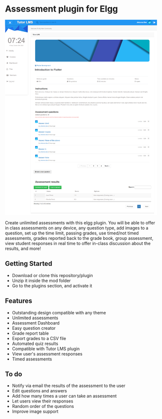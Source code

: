 # Assessment plugin for Elgg

<img src="graphics/assessment-plugin-elgg.png">


Create unlimited assessments with this elgg plugin. You will be able to offer in class assessments on any device, any question type, add images to a question, set up the time limit, passing grades, 
use timed/not timed assessments, grades reported back to the grade book, group assessment, view student responses in real time to offer in-class discussion about the results, and more!


## Getting Started

- Download or clone this repository/plugin
- Unzip it inside the mod folder
- Go to the plugins section, and activate it

## Features

- Outstanding design compatible with any theme
- Unlimited assessments
- Assessment Dashboard
- Easy question creator
- Grade report table
- Export grades to a CSV file
- Automated quiz results
- Compatible with Tutor LMS plugin
- View user's assessment responses
- Timed assessments

## To do

- Notify via email the results of the assessment to the user
- Edit questions and answers
- Add how many times a user can take an assessment
- Let users view their responses
- Random order of the questions
- Improve image support